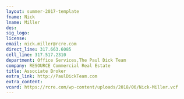 ```yaml
---
layout: summer-2017-template 
fname: Nick
lname: Miller
des: 
sig_logo: 
license: 
email: nick.miller@rcre.com
direct_line: 317.663.6085
cell_line: 317.517.2310
department: Office Services,The Paul Dick Team
company: RESOURCE Commercial Real Estate
title: Associate Broker
extra_link: http://PaulDickTeam.com
extra_content: 
vcard: https://rcre.com/wp-content/uploads/2018/06/Nick-Miller.vcf
---
```

